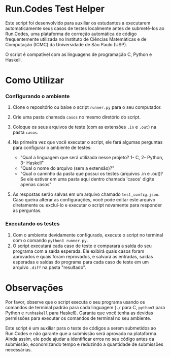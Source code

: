 # Run.Codes Test Helper

Este script foi desenvolvido para auxiliar os estudantes a executarem automaticamente seus casos de testes localmente antes de submetê-los ao Run.Codes, uma plataforma de correção automática de código frequentemente utilizada no Instituto de Ciências Matemáticas e de Computação (ICMC) da Universidade de São Paulo (USP).

O script é compatível com as linguagens de programação C, Python e Haskell.

# Como Utilizar

### Configurando o ambiente

1. Clone o repositório ou baixe o script `runner.py` para o seu computador.
2. Crie uma pasta chamada `casos` no mesmo diretório do script.
3. Coloque os seus arquivos de teste (com as extensões `.in` e `.out`) na pasta `casos`.
4. Na primeira vez que você executar o script, ele fará algumas perguntas para configurar o ambiente de testes:
    - "Qual a linguagem que será utilizada nesse projeto? 1- C, 2- Python, 3- Haskell"
    - "Qual o nome do arquivo (sem a extensão)?"
    - "Qual o caminho da pasta que possui os testes (arquivos .in e .out)? Se ele estiver em uma pasta aqui dentro chamada 'casos' digite apenas casos"

5. As respostas serão salvas em um arquivo chamado `test_config.json`. Caso queira alterar as configurações, você pode editar este arquivo diretamente ou excluí-lo e executar o script novamente para responder às perguntas.

### Executando os testes

1. Com o ambiente devidamente configurado, execute o script no terminal com o comando `python3 runner.py`.
2. O script executará cada caso de teste e comparará a saída do seu programa com a saída esperada. Ele exibirá quais casos foram aprovados e quais foram reprovados, e salvará as entradas, saídas esperadas e saídas do programa para cada caso de teste em um arquivo `.diff` na pasta "resultado".

# Observações

Por favor, observe que o script executa o seu programa usando os comandos de terminal padrão para cada linguagem (`./` para C, `python3` para Python e `runhaskell` para Haskell). Garanta que você tenha as devidas permissões para executar os comandos de terminal no seu ambiente.

Este script é um auxiliar para o teste de códigos a serem submetidos ao Run.Codes e não garante que a submissão será aprovada na plataforma. Ainda assim, ele pode ajudar a identificar erros no seu código antes da submissão, economizando tempo e reduzindo a quantidade de submissões necessárias.
